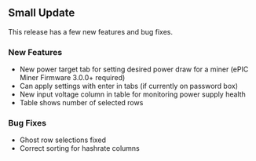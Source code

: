 ## Small Update

This release has a few new features and bug fixes.

### New Features

-   New power target tab for setting desired power draw for a miner (ePIC Miner Firmware 3.0.0+ required)
-   Can apply settings with enter in tabs (if currently on password box)
-   New input voltage column in table for monitoring power supply health
-   Table shows number of selected rows

### Bug Fixes

-   Ghost row selections fixed
-   Correct sorting for hashrate columns
